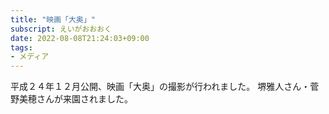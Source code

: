 ```yaml
---
title: "映画「大奥」"
subscript: えいがおおおく
date: 2022-08-08T21:24:03+09:00
tags:
- メディア
---
```


平成２４年１２月公開、映画「大奥」の撮影が行われました。
堺雅人さん・菅野美穂さんが来園されました。
